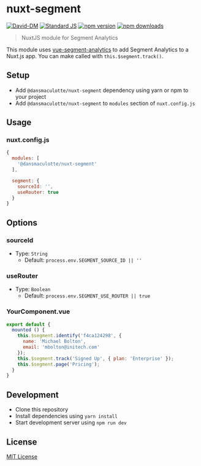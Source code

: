 # nuxt-segment

[![David-DM][david-dm-src]][david-dm-href]
[![Standard JS][standard-js-src]][standard-js-href]
[![npm version][npm-version-src]][npm-version-href]
[![npm downloads][npm-downloads-src]][npm-downloads-href]

> NuxtJS module for Segment Analytics

This module uses [vue-segment-analytics](https://github.com/Kapiche/vue-segment-analytics) to add Segment Analytics to a Nuxt.js app.
You can make called with `this.$segment.track()`.

## Setup

- Add `@dansmaculotte/nuxt-segment` dependency using yarn or npm to your project
- Add `@dansmaculotte/nuxt-segment` to `modules` section of `nuxt.config.js`

## Usage
### nuxt.config.js
```js
{
  modules: [
    '@dansmaculotte/nuxt-segment'
  ],

  segment: {
    sourceId: '',
    useRouter: true
  }
}
```

## Options

### sourceId

- Type: `String`
  - Default: `process.env.SEGMENT_SOURCE_ID || ''`

### useRouter

- Type: `Boolean`
  - Default: `process.env.SEGMENT_USE_ROUTER || true`

### YourComponent.vue
```js
export default {
  mounted () {
    this.$segment.identify('f4ca124298', {
      name: 'Michael Bolton',
      email: 'mbolton@initech.com'
    });
    this.$segment.track('Signed Up', { plan: 'Enterprise' });
    this.$segment.page('Pricing');
  }
}
```

## Development

- Clone this repository
- Install dependencies using `yarn install`
- Start development server using `npm run dev`

## License

[MIT License](./LICENSE.md)

<!-- Badges -->
[david-dm-src]: https://david-dm.org/dansmaculotte/nuxt-segment/status.svg?style=flat-square
[david-dm-href]: https://david-dm.org/dansmaculotte/nuxt-segment
[standard-js-src]: https://img.shields.io/badge/code_style-standard-brightgreen.svg?style=flat-square
[standard-js-href]: https://standardjs.com
[npm-version-src]: https://img.shields.io/npm/dt/@dansmaculotte/nuxt-segment.svg?style=flat-square
[npm-version-href]: https://npmjs.com/package/@dansmaculotte/nuxt-segment
[npm-downloads-src]: https://img.shields.io/npm/v/@dansmaculotte/nuxt-segment/latest.svg?style=flat-square
[npm-downloads-href]: https://npmjs.com/package/@dansmaculotte/nuxt-segment
